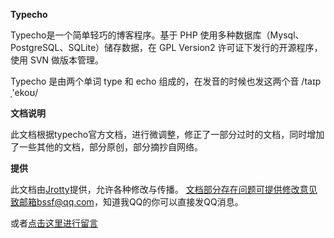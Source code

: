 **Typecho**

Typecho是一个简单轻巧的博客程序。基于 PHP 使用多种数据库（Mysql、PostgreSQL、SQLite）储存数据，在 GPL Version2 许可证下发行的开源程序，使用 SVN 做版本管理。

Typecho 是由两个单词 type 和 echo 组成的，在发音的时候也发这两个音 /taɪpˌ'ekoʊ/


**文档说明**

此文档根据typecho官方文档，进行微调整，修正了一部分过时的文档，同时增加了一些其他的文档，部分原创，部分摘抄自网络。

**提供**

此文档由[Jrotty](http://qqdie.com)提供，允许各种修改与传播。
文档部分存在问题可提供修改意见致邮箱bssf@qq.com，知道我QQ的你可以直接发QQ消息。

或者[点击这里进行留言](https://qqdie.com/typecho-doc.html)